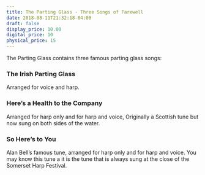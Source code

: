 ```yaml
---
title: The Parting Glass - Three Songs of Farewell
date: 2018-08-11T21:32:18-04:00
draft: false
display_price: 10.00
digital_price: 10
physical_price: 15
---
```


The Parting Glass contains three famous parting glass songs:

### The Irish Parting Glass
Arranged for voice and harp.

### Here’s a Health to the Company
Arranged for harp only and for harp and voice, Originally a Scottish tune but now sung on both sides of the water.

### So Here’s to You
Alan Bell’s famous tune, arranged for harp only and for harp and voice. You may know this tune a it is the tune that is always sung at the close of the Somerset Harp Festival.

